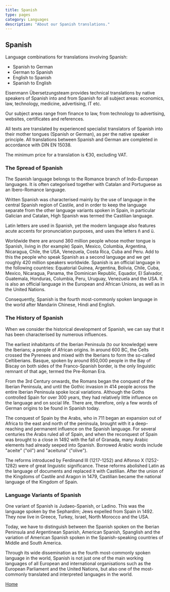 ```yaml
---
title: Spanish
type: pages
category: Languages
description: "About our Spanish translations."
---
```

## Spanish

Language combinations for translations involving Spanish:
- Spanish to German
- German to Spanish
- English to Spanish
- Spanish to English

Eisenmann Übersetzungsteam provides technical translations by native speakers of Spanish into and from Spanish for all subject areas: economics, law, technology, medicine, advertising, IT etc.

Our subject areas range from finance to law, from technology to advertising, websites, certificates and references.

All texts are translated by experienced specialist translators of Spanish into their mother tongues (Spanish or German), as per the native speaker principle. All translations between Spanish and German are completed in accordance with DIN EN 15038.

The minimum price for a translation is €30, excluding VAT.

### The Spread of Spanish
The Spanish language belongs to the Romance branch of Indo-European languages. It is often categorised together with Catalan and Portuguese as an Ibero-Romance language.

Written Spanish was characterised mainly by the use of language in the central Spanish region of Castile, and in order to keep the language separate from the other language variants spoken in Spain, in particular Galician and Catalan, High Spanish was termed the Castilian language.

Latin letters are used in Spanish, yet the modern language also features acute accents for pronunciation purposes, and uses the letters ñ and ü.

Worldwide there are around 360 million people whose mother tongue is Spanish, living in (for example) Spain, Mexico, Columbia, Argentina, Nicaragua, Chile, the USA, Venezuela, Costa Rica, Cuba and Peru. Add to this the people who speak Spanish as a second language and we get roughly 420 million speakers worldwide. Spanish is an official language in the following countries: Equatorial Guinea, Argentina, Bolivia, Chile, Cuba, Mexico, Nicaragua, Panama, the Dominican Republic, Equador, El Salvador, Guatemala, Honduras, Columbia, Peru, Uruguay, Venezuela and the USA. It is also an official language in the European and African Unions, as well as in the United Nations.

Consequently, Spanish is the fourth most-commonly spoken language in the world after Mandarin Chinese, Hindi and English.

### The History of Spanish
When we consider the historical development of Spanish, we can say that it has been characterised by numerous influences.

The earliest inhabitants of the Iberian Peninsula (to our knowledge) were the Iberians; a people of African origins. In around 600 BC, the Celts crossed the Pyrenees and mixed with the Iberians to form the so-called Celtiberians. Basque, spoken by around 850,000 people in the Bay of Biscay on both sides of the Franco-Spanish border, is the only linguistic remnant of that age, termed the Pre-Roman Era.

From the 3rd Century onwards, the Romans began the conquest of the Iberian Peninsula, and until the Gothic invasion in 414 people across the entire Iberian Peninsula spoke local variations. Although the Goths controlled Spain for over 300 years, they had relatively little influence on the language and on social life. There are, therefore, only a few words of German origins to be found in Spanish today.

The conquest of Spain by the Arabs, who in 711 began an expansion out of Africa to the east and north of the peninsula, brought with it a deep-reaching and permanent influence on the Spanish language. For several centuries the Arabs ruled all of Spain, and when the reconquest of Spain was brought to a close in 1492 with the fall of Granada, many Arabic elements had already seeped into Spanish. Borrowed Arabic words include "aceite" ("oil") and "aceituna" ("olive").

The reforms introduced by Ferdinand III (1217-1252) and Alfonso X (1252-1282) were of great linguistic significance. These reforms abolished Latin as the language of documents and replaced it with Castilian. After the union of the Kingdoms of Castile and Aragon in 1479, Castilian became the national language of the Kingdom of Spain.

### Language Variants of Spanish
One variant of Spanish is Judaeo-Spanish, or Ladino. This was the language spoken by the Sephardim; Jews expelled from Spain in 1492. They now live in Greece, Turkey, Israel, North Morocco and the USA.

Today, we have to distinguish between the Spanish spoken on the Iberian Peninsula and Argentinean Spanish, American Spanish, Spanglish and the variation of American Spanish spoken in the Spanish-speaking countries of Middle and South America.

Through its wide dissemination as the fourth most-commonly spoken language in the world, Spanish is not just one of the main working languages of all European and international organisations such as the European Parliament and the United Nations, but also one of the most-commonly translated and interpreted languages in the world.

[Home](/about/landing)